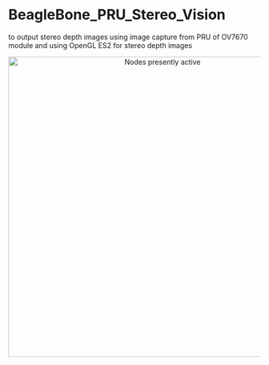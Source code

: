 # BeagleBone_PRU_Stereo_Vision
to output stereo depth images using image capture from PRU of OV7670 module and using OpenGL ES2 for stereo depth images

<p align="center"><img src="https://preview.ibb.co/jZ7jiv/IMG_20170218_051418.jpg" alt="Nodes presently active" width="600"/></p>
